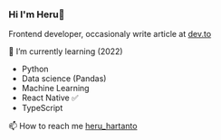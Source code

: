 ### Hi I'm Heru👋

Frontend developer, occasionaly write article at [dev.to](https://dev.to/elukuro)

  
🌱 I’m currently learning (2022)
  - Python 
  - Data science (Pandas)
  - Machine Learning
  - React Native ✅
  - TypeScript 
    
  
📫 How to reach me [heru_hartanto](https://twitter.com/heru_hartanto)
